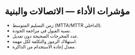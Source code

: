 # مؤشرات الأداء — الاتصالات والبنية

- زمن التسليم المتوسط (MTTA/MTTR الداخلي).
- نسبة القبول في مراجعة الجودة.
- عدد المخرجات الصحيحة دون تعديل.
- استهلاك الرموز والتكلفة لكل مهمة.
- معدل إعادة الاستخدام من الذاكرة.
